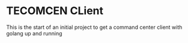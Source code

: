# TECOMCEN CLient

This is the start of an initial project to get a command center client with golang up and running

